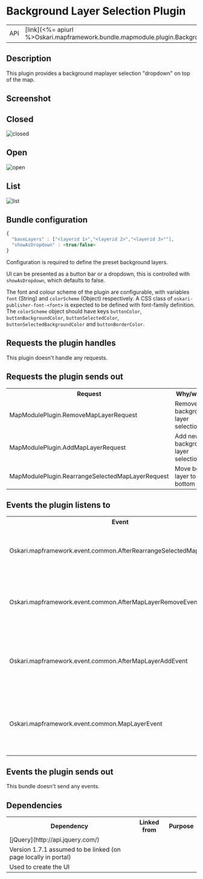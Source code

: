 # Background Layer Selection Plugin

<table class="table">
  <tr>
    <td>API</td><td>[link](<%= apiurl %>Oskari.mapframework.bundle.mapmodule.plugin.BackgroundLayerSelectionPlugin.html)</td>
  </tr>
</table>

## Description

This plugin provides a background maplayer selection "dropdown" on top of the map.

## Screenshot

## Closed

![closed](/images/bundles/backgroundlayerselection_closed.png)

## Open

![open](/images/bundles/backgroundlayerselection_open.png)

## List

![list](/images/bundles/backgroundlayerselection_list.png)

## Bundle configuration

```javascript
{
  "baseLayers" : ["<layerid 1>","<layerid 2>","<layerid 3>""],
  "showAsDropdown" : <true/false>
}
```

Configuration is required to define the preset background layers.

UI can be presented as a button bar or a dropdown, this is controlled with `showAsDropdown`, which defaults to false.

The font and colour scheme of the plugin are configurable, with variables `font` (String) and `colorScheme` (Object) respectively. A CSS class of `oskari-publisher-font-<font>` is expected to be defined with font-family definition. The `colorScheme` object should have keys `buttonColor`, `buttonBackgroundColor`, `buttonSelectedColor`, `buttonSelectedBackgroundColor` and `buttonBorderColor`.

## Requests the plugin handles

This plugin doesn't handle any requests.

## Requests the plugin sends out

<table class="table">
  <tr>
    <th>Request</th><th>Why/when</th>
  </tr>
  <tr>
    <td>MapModulePlugin.RemoveMapLayerRequest</td>
    <td>Remove old background layer selection</td>
  </tr>
  <tr>
    <td>MapModulePlugin.AddMapLayerRequest</td>
    <td>Add new background layer selection</td>
  </tr>
  <tr>
    <td>MapModulePlugin.RearrangeSelectedMapLayerRequest</td>
    <td>Move bg layer to bottom</td>
  </tr>
</table>

## Events the plugin listens to

<table class="table">
  <tr>
    <th>Event</th><th>Why/when</th>
  </tr>
  <tr>
    <td>Oskari.mapframework.event.common.AfterRearrangeSelectedMapLayerEvent</td>
    <td>Update selection, bottom baselayer might've changed</td>
  </tr>
  <tr>
    <td>Oskari.mapframework.event.common.AfterMapLayerRemoveEvent</td>
    <td>Redo ui, one of the preset bg layers might've been deleted</td>
  </tr>
  <tr>
    <td>Oskari.mapframework.event.common.AfterMapLayerAddEvent</td>
    <td>Redo ui, we might've gotten a previously missing preset bg layer</td>
  </tr>
  <tr>
    <td>Oskari.mapframework.event.common.MapLayerEvent</td>
    <td>Redo ui, we might've gotten a previously missing preset bg layer</td>
  </tr>
</table>

## Events the plugin sends out

This bundle doesn't send any events.

## Dependencies

<table class="table">
  <tr>
    <th>Dependency</th><th>Linked from</th><th>Purpose</th>
  </tr>
  <tr>
    <td> [jQuery](http://api.jquery.com/) </td>
  </tr>
  <tr>
    <td> Version 1.7.1 assumed to be linked (on page locally in portal) </td>
  </tr>
  <tr>
    <td> Used to create the UI</td>
  </tr>
</table>
